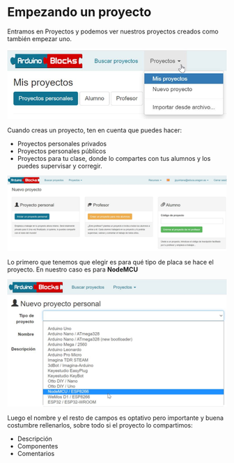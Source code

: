 # Empezando un proyecto

Entramos en Proyectos y podemos ver nuestros proyectos creados como también empezar uno.

![](/assets/arduinoblocks3.jpg)

Cuando creas un proyecto, ten en cuenta que puedes hacer:

* Proyectos personales privados
* Proyectos personales públicos
* Proyectos para tu clase, donde lo compartes con tus alumnos y los puedes supervisar y corregir.

![](/assets/arduinoblocks4.jpg)

Lo primero que tenemos que elegir es para qué tipo de placa se hace el proyecto. En nuestro caso es para **NodeMCU**

![](/assets/arduinoblocks5.jpg)

Luego el nombre y el resto de campos es optativo pero importante y buena costumbre rellenarlos, sobre todo si el proyecto lo compartimos:

* Descripción
* Componentes
* Comentarios
